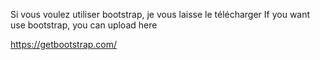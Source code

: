 Si vous voulez utiliser bootstrap, je vous laisse le télécharger
If you want use bootstrap, you can upload here 

https://getbootstrap.com/

